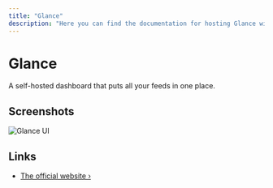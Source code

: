 ```yaml
---
title: "Glance"
description: "Here you can find the documentation for hosting Glance with Coolify."
---
```


# Glance
A self-hosted dashboard that puts all your feeds in one place.

## Screenshots

![Glance UI](https://raw.githubusercontent.com/glanceapp/glance/main/docs/images/readme-main-image.png)

## Links

- [The official website ›](https://github.com/glanceapp/glance)